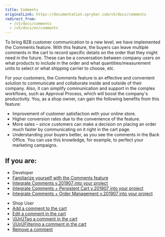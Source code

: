 ```yaml
---
title: Comments
originalLink: https://documentation.spryker.com/v5/docs/comments
redirect_from:
  - /v5/docs/comments
  - /v5/docs/en/comments
---
```


To bring B2B customer communication to a new level, we have implemented the Comments feature. With this feature, the buyers can leave multiple comments in the cart to record specific details on the order that they might need in the future. These can be a conversation between company users on what products to include in the order and what quantities/measurement units to select or what shipping carrier to choose, etc.

For your customers, the Comments feature is an effective and convenient solution to communicate and collaborate inside and outside of their company. Also, it can simplify communication and support in the complex workflows, such as Approval Process, which will boost the company's productivity. You, as a shop owner, can gain the following benefits from this feature:

* Improvement of customer satisfaction with your online store.
* Higher conversion rates due to the convenience of the feature.
* More sales – since customers can make a decision on placing an order much faster by communicating on it right in the cart page.
* Understanding your buyers better, as you see the comments in the Back Office. You can use this knowledge, for example, to perfect your marketing campaigns.

## If you are:

<div class="mr-container">
    <div class="mr-list-container">
        <!-- col1 -->
        <div class="mr-col">
            <ul class="mr-list mr-list-green">
                <li class="mr-title">Developer</li>
                <li><a href="https://documentation.spryker.com/v5/docs/en/comments-feature-overview-201907" class="mr-link">Familiarize yourself with the Comments feature</a></li>
                <!---<li><a href="https://documentation.spryker.com/docs/en/ht-adding-new-tag-for-comment" class="mr-link">Add a new tag for comment</a></li>-->
                <li><a href="https://documentation.spryker.com/v5/docs/en/comments-feature-integration-201907" class="mr-link">Integrate Comments v.201907 into your project</a></li>
                <li><a href="https://documentation.spryker.com/v5/docs/en/comments-persistent-cart-feature-integration-201907" class="mr-link">Integrate Comments + Persistent Cart v.201907 into your project</a></li>
                <li><a href="https://documentation.spryker.com/v5/docs/en/comments-order-management-feature-integration-201907" class="mr-link">Integrate Comments + Order Management v.201907 into your project</a></li>
            </ul>
        </div>
 <!-- col3 -->
        <div class="mr-col">
            <ul class="mr-list mr-list-red">
                <li class="mr-title">Shop User</li>
                <li><a href="https://documentation.spryker.com/v5/docs/en/managing-comments-shop-guide#adding-a-comment-to-the-cart" class="mr-link">Add a comment to the cart</a></li>
                <li><a href="https://documentation.spryker.com/v5/docs/en/managing-comments-shop-guide#editing-a-comment-in-the-cart" class="mr-link">Edit a comment in the cart</a></li>
                <li><a href="https://documentation.spryker.com/v5/docs/en/managing-comments-shop-guide#-un-tagging-a-comment-in-the-cart" class="mr-link">\(Un\)Tag a comment in the cart</a></li>
                <li><a href="https://documentation.spryker.com/v5/docs/en/managing-comments-shop-guide#-un-filtering-a-comment-in-the-cart" class="mr-link">\(Un\)Filtering a comment in the cart</a></li>
                <li><a href="https://documentation.spryker.com/v5/docs/en/managing-comments-shop-guide#removing-a-comment" class="mr-link">Remove a comment</a></li>
            </ul>
        </div>
    </div>
</div>
